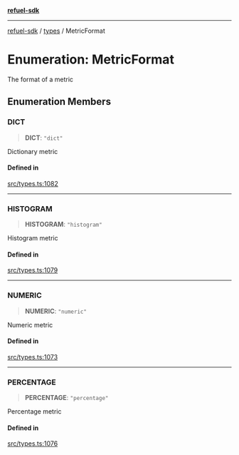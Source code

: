 [**refuel-sdk**](../../README.md)

***

[refuel-sdk](../../modules.md) / [types](../README.md) / MetricFormat

# Enumeration: MetricFormat

The format of a metric

## Enumeration Members

### DICT

> **DICT**: `"dict"`

Dictionary metric

#### Defined in

[src/types.ts:1082](https://github.com/refuel-ai/refuel-sdk/blob/4c2ff8dd3473ca3a77a7beb7cac6d4e017c1d0e0/src/types.ts#L1082)

***

### HISTOGRAM

> **HISTOGRAM**: `"histogram"`

Histogram metric

#### Defined in

[src/types.ts:1079](https://github.com/refuel-ai/refuel-sdk/blob/4c2ff8dd3473ca3a77a7beb7cac6d4e017c1d0e0/src/types.ts#L1079)

***

### NUMERIC

> **NUMERIC**: `"numeric"`

Numeric metric

#### Defined in

[src/types.ts:1073](https://github.com/refuel-ai/refuel-sdk/blob/4c2ff8dd3473ca3a77a7beb7cac6d4e017c1d0e0/src/types.ts#L1073)

***

### PERCENTAGE

> **PERCENTAGE**: `"percentage"`

Percentage metric

#### Defined in

[src/types.ts:1076](https://github.com/refuel-ai/refuel-sdk/blob/4c2ff8dd3473ca3a77a7beb7cac6d4e017c1d0e0/src/types.ts#L1076)
